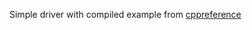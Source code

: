 Simple driver with compiled example from [cppreference](https://en.cppreference.com/w/cpp/language/coroutines)